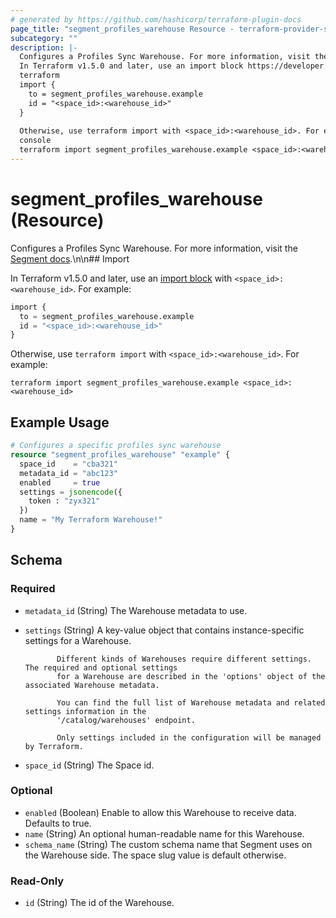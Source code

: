 ```yaml
---
# generated by https://github.com/hashicorp/terraform-plugin-docs
page_title: "segment_profiles_warehouse Resource - terraform-provider-segment"
subcategory: ""
description: |-
  Configures a Profiles Sync Warehouse. For more information, visit the Segment docs https://segment.com/docs/unify/profiles-sync/overview/.\n\n## Import
  In Terraform v1.5.0 and later, use an import block https://developer.hashicorp.com/terraform/language/import with <space_id>:<warehouse_id>. For example:
  terraform
  import {
    to = segment_profiles_warehouse.example
    id = "<space_id>:<warehouse_id>"
  }
  
  Otherwise, use terraform import with <space_id>:<warehouse_id>. For example:
  console
  terraform import segment_profiles_warehouse.example <space_id>:<warehouse_id>
---
```


# segment_profiles_warehouse (Resource)

Configures a Profiles Sync Warehouse. For more information, visit the [Segment docs](https://segment.com/docs/unify/profiles-sync/overview/).\n\n## Import

In Terraform v1.5.0 and later, use an [import block](https://developer.hashicorp.com/terraform/language/import) with `<space_id>:<warehouse_id>`. For example:

```terraform
import {
  to = segment_profiles_warehouse.example
  id = "<space_id>:<warehouse_id>"
}
```

Otherwise, use `terraform import` with `<space_id>:<warehouse_id>`. For example:

```console
terraform import segment_profiles_warehouse.example <space_id>:<warehouse_id>
```

## Example Usage

```terraform
# Configures a specific profiles sync warehouse
resource "segment_profiles_warehouse" "example" {
  space_id    = "cba321"
  metadata_id = "abc123"
  enabled     = true
  settings = jsonencode({
    token : "zyx321"
  })
  name = "My Terraform Warehouse!"
}
```

<!-- schema generated by tfplugindocs -->
## Schema

### Required

- `metadata_id` (String) The Warehouse metadata to use.
- `settings` (String) A key-value object that contains instance-specific settings for a Warehouse.
			
			 Different kinds of Warehouses require different settings. The required and optional settings
			 for a Warehouse are described in the 'options' object of the associated Warehouse metadata.
			
			 You can find the full list of Warehouse metadata and related settings information in the
			 '/catalog/warehouses' endpoint.
			 
			 Only settings included in the configuration will be managed by Terraform.
- `space_id` (String) The Space id.

### Optional

- `enabled` (Boolean) Enable to allow this Warehouse to receive data. Defaults to true.
- `name` (String) An optional human-readable name for this Warehouse.
- `schema_name` (String) The custom schema name that Segment uses on the Warehouse side. The space slug value is default otherwise.

### Read-Only

- `id` (String) The id of the Warehouse.

